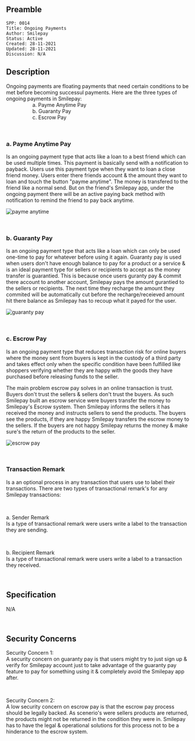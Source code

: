 ## Preamble

```
SPP: 0014
Title: Ongoing Payments
Author: Smilepay
Status: Active
Created: 28-11-2021
Updated: 28-11-2021
Discussion: N/A
```

## Description
Ongoing payments are floating payments that need certain conditions to be met before becoming successul payments. Here are the three types of ongoing payments in Smilepay: <br />
&emsp; &emsp; &emsp; &emsp; a. Payme Anytime Pay <br />
&emsp; &emsp; &emsp; &emsp; b. Guaranty Pay <br />
&emsp; &emsp; &emsp; &emsp; c. Escrow Pay <br />

<br />

### a. Payme Anytime Pay
Is an ongoing payment type that acts like a loan to a best friend which can be used multiple times. This payment is basically send with a notification to payback. Users use this payment type when they want to loan a close friend money. Users enter there friends account & the amount they want to loan and touch the button "payme anytime". The money is transfered to the friend like a normal send. But on the friend's Smilepay app, under the ongoing payment there will be an active paying back method with notification to remind the friend to pay back anytime. 

![payme anytime](https://user-images.githubusercontent.com/57795945/143783153-3593f597-9a5e-4cfa-89ae-ba6ceba090f0.png)


<br />

### b. Guaranty Pay
Is an ongoing payment type that acts like a loan which can only be used one-time to pay for whatever before using it again. Guaranty pay is used when users don't have enough balance to pay for a product or a service & is an ideal payment type for sellers or recipients to accept as the money transfer is guarantied. This is because once users guranty pay & commit there account to another account, Smilepay pays the amount gurantied to the sellers or recipients. The next time they recharge the amount they commited will be automatically cut before the recharge/receieved amount hit there balance as Smilepay has to recoup what it payed for the user.

![guaranty pay](https://user-images.githubusercontent.com/57795945/143783164-e41fb6e4-2417-44e9-9b0d-2f8e56b81091.png)


<br />

### c. Escrow Pay
Is an ongoing payment type that reduces transaction risk for online buyers where the money sent from buyers is kept in the custody of a third party and takes effect only when the specific condition have been fulfilled like shoppers verifying whether they are happy with the goods they have purchased before releasing funds to the seller. 

The main problem escrow pay solves in an online transaction is trust. Buyers don't trust the sellers & sellers don't trust the buyers. As such Smilepay built an escrow service were buyers transfer the money to Smilepay's Escrow system. Then Smilepay informs the sellers it has received the money and instructs sellers to send the products. The buyers see the products, if they are happy Smilepay transfers the escrow money to the sellers. If the buyers are not happy Smilepay returns the money & make sure's the return of the products to the seller.

![escrow pay](https://user-images.githubusercontent.com/57795945/143783173-5b41b657-f90d-4d3c-96df-3b215eca5769.png)


<br />

### **Transaction Remark**
Is a an optional process in any transaction that users use to label their transactions. There are two types of transactional remark's for any Smilepay transactions: <br />

<br />

a. Sender Remark <br />
   Is a type of transactional remark were users write a label to the transaction they are sending. <br /> 

<br />

b. Recipient Remark <br />
   Is a type of transactional remark were users write a label to a transaction they received. <br />
   
<br />   

## Specification
N/A

<br />

## Security Concerns
Security Concern 1: <br />
A security concern on guaranty pay is that users might try to just sign up & verify for Smilepay account just to take advantage of the guaranty pay feature to pay for something using it & completely avoid the Smilepay app after.

<br />

Security Concern 2: <br />
A low security concern on escrow pay is that the escrow pay process should be legally backed. As scenerio's were sellers products are returned, the products might not be returned in the condition they were in. Smilepay has to have the legal & operational solutions for this process not to be a hinderance to the escrow system.
